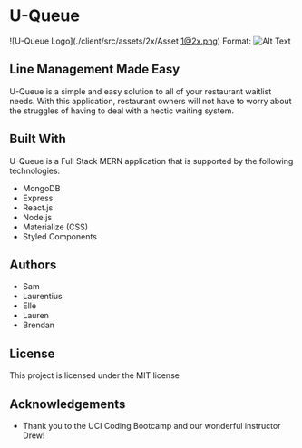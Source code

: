 # U-Queue
![U-Queue Logo](./client/src/assets/2x/Asset 1@2x.png)
Format: ![Alt Text](url)

## Line Management Made Easy
U-Queue is a simple and easy solution to all of your restaurant waitlist needs. With this application, restaurant owners will not have to worry about the struggles of having to deal with a hectic waiting system.

## Built With
U-Queue is a Full Stack MERN application that is supported by the following technologies:
* MongoDB
* Express
* React.js
* Node.js
* Materialize (CSS) 
* Styled Components 

## Authors 
* Sam 
* Laurentius
* Elle
* Lauren
* Brendan

## License
This project is licensed under the MIT license 

## Acknowledgements
* Thank you to the UCI Coding Bootcamp and our wonderful instructor Drew! 

